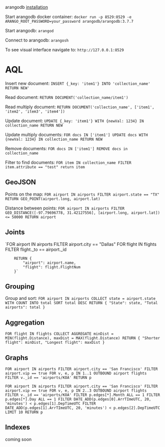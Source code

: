 arangodb [installation](https://www.arangodb.com/download-major/ubuntu/)

Start arangodb docker container:
`docker run -p 8529:8529 -e ARANGO_ROOT_PASSWORD=your_password arangodb/arangodb:3.7.7`

Start arangodb:
`arangod`

Connect to arangodb:
`arangosh`

To see visual interface navigate to:
`http://127.0.0.1:8529`

# AQL

Insert new document:
`INSERT {_key: 'item1'} INTO 'collection_name' RETURN NEW'`

Read document:
`RETURN DOCUMENT('collection_name/item1')`

Read multiply document:
`RETURN DOCUMENT('collection_name', ['item1', 'item2', 'item3', 'item4'])`

Update document:
`UPDATE {_key: 'item1'} WITH {newVal: 1234} IN collection_name
RETURN NEW`

Update multiply documents:
`FOR docs IN ['item1']
UPDATE docs WITH {newVal: 1234} IN collection_name
RETURN NEW`

Remove documents:
`FOR docs IN ['item1']
REMOVE docs in collection_name`

Filter to find documents:
`FOR item IN collection_name
    FILTER item.attribute == "test"
    return item`

## GeoJSON

Points on the map:
`FOR airport IN airports
FILTER airport.state == "TX"
RETURN GEO_POINT(airport.long, airport.lat)`

Distance between points:
`FOR airport IN airports
FILTER GEO_DISTANCE([-97.79696778, 31.42127556], [airport.long, airport.lat]) <= 50000
RETURN airport`

## Joints

`FOR airport IN airports
    FILTER airport.city == "Dallas"
    FOR flight IN flights
        FILTER flight._to == airport._id

        RETURN {
            "airport": airport.name,
            "flight": flight.FlightNum
        }`

## Grouping

Group and sort:
`FOR airport IN airports
    COLLECT state = airport.state WITH COUNT INTO total
    SORT total DESC
    RETURN {
        "State": state,
        "Total airports": total
    }`

## Aggregation

`FOR flight IN flights
    COLLECT AGGREGATE
    minDist = MIN(flight.Distance),
    maxDist = MAX(flight.Distance)
    RETURN {
        "Shorter flight": minDist,
        "Longest flight": maxDist
    }`

## Graphs

`FOR airport IN airports
    FILTER airport.city == 'San Francisco'
    FILTER airport.vip == true
    FOR v, e, p IN 1..1 OUTBOUND
    airport flights
    FILTER v._id == 'airports/KOA'
    RETURN p`

`FOR airport IN airports
    FILTER airport.city == 'San Francisco'
    FILTER airport.vip == true
    FOR v, e, p IN 2..3 OUTBOUND
    airport flights
    FILTER v._id == 'airports/KOA'
    FILTER p.edges[*].Month ALL == 1
    FILTER p.edges[*].Day ALL == 1
    FILTER DATE_ADD(p.edges[0].ArrTImeUTC, 20, 'minutes') < p.edges[1].DepTimeUTC
    FILTER DATE_ADD(p.edges[1].ArrTImeUTC, 20, 'minutes') < p.edges[2].DepTimeUTC
    LIMIT 10
    RETURN p`

## Indexes

coming soon
